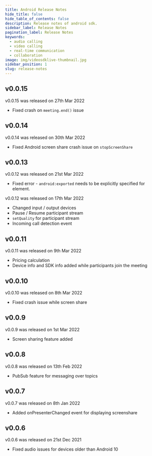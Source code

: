 ```yaml
---
title: Android Release Notes
hide_title: false
hide_table_of_contents: false
description: Release notes of android sdk.
sidebar_label: Release Notes
pagination_label: Release Notes
keywords:
  - audio calling
  - video calling
  - real-time communication
  - collaboration
image: img/videosdklive-thumbnail.jpg
sidebar_position: 1
slug: release-notes
---
```


## v0.0.15

v0.0.15 was released on 27th Mar 2022

- Fixed crash on `meeting.end()` issue

## v0.0.14

v0.0.14 was released on 30th Mar 2022

- Fixed Android screen share crash issue on `stopScreenShare`

## v0.0.13

v0.0.12 was released on 21st Mar 2022

- Fixed error - `android:exported` needs to be explicitly specified for element.

v0.0.12 was released on 17th Mar 2022

- Changed input / output devices
- Pause / Resume participant stream
- `setQuality` for participant stream
- Incoming call detection event

## v0.0.11

v0.0.11 was released on 9th Mar 2022

- Pricing calculation
- Device info and SDK info added while participants join the meeting

## v0.0.10

v0.0.10 was released on 8th Mar 2022

- Fixed crash issue while screen share

## v0.0.9

v0.0.9 was released on 1st Mar 2022

- Screen sharing feature added

## v0.0.8

v0.0.8 was released on 13th Feb 2022

- PubSub feature for messaging over topics

## v0.0.7

v0.0.7 was released on 8th Jan 2022

- Added onPresenterChanged event for displaying screenshare

## v0.0.6

v0.0.6 was released on 21st Dec 2021

- Fixed audio issues for devices older than Android 10
